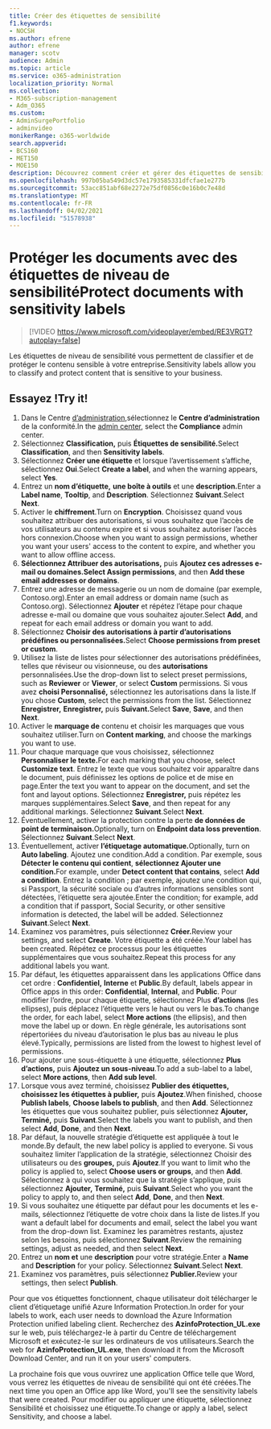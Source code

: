 ```yaml
---
title: Créer des étiquettes de sensibilité
f1.keywords:
- NOCSH
ms.author: efrene
author: efrene
manager: scotv
audience: Admin
ms.topic: article
ms.service: o365-administration
localization_priority: Normal
ms.collection:
- M365-subscription-management
- Adm_O365
ms.custom:
- AdminSurgePortfolio
- adminvideo
monikerRange: o365-worldwide
search.appverid:
- BCS160
- MET150
- MOE150
description: Découvrez comment créer et gérer des étiquettes de sensibilité.
ms.openlocfilehash: 997b05ba549d3dc57e1793585331dfcfae1e277b
ms.sourcegitcommit: 53acc851abf68e2272e75df0856c0e16b0c7e48d
ms.translationtype: MT
ms.contentlocale: fr-FR
ms.lasthandoff: 04/02/2021
ms.locfileid: "51578938"
---
```

# <a name="protect-documents-with-sensitivity-labels"></a><span data-ttu-id="b9f37-103">Protéger les documents avec des étiquettes de niveau de sensibilité</span><span class="sxs-lookup"><span data-stu-id="b9f37-103">Protect documents with sensitivity labels</span></span>

> [!VIDEO https://www.microsoft.com/videoplayer/embed/RE3VRGT?autoplay=false]

<span data-ttu-id="b9f37-104">Les étiquettes de niveau de sensibilité vous permettent de classifier et de protéger le contenu sensible à votre entreprise.</span><span class="sxs-lookup"><span data-stu-id="b9f37-104">Sensitivity labels allow you to classify and protect content that is sensitive to your business.</span></span>

## <a name="try-it"></a><span data-ttu-id="b9f37-105">Essayez !</span><span class="sxs-lookup"><span data-stu-id="b9f37-105">Try it!</span></span>

1. <span data-ttu-id="b9f37-106">Dans le Centre [d’administration,](https://admin.microsoft.com)sélectionnez le **Centre d’administration** de la conformité.</span><span class="sxs-lookup"><span data-stu-id="b9f37-106">In the [admin center](https://admin.microsoft.com), select the **Compliance** admin center.</span></span>
1. <span data-ttu-id="b9f37-107">Sélectionnez **Classification,** puis **Étiquettes de sensibilité.**</span><span class="sxs-lookup"><span data-stu-id="b9f37-107">Select **Classification**, and then **Sensitivity labels**.</span></span>
1. <span data-ttu-id="b9f37-108">Sélectionnez **Créer une étiquette** et lorsque l’avertissement s’affiche, sélectionnez **Oui**.</span><span class="sxs-lookup"><span data-stu-id="b9f37-108">Select **Create a label**, and when the warning appears, select **Yes**.</span></span>
1. <span data-ttu-id="b9f37-109">Entrez un **nom d’étiquette,** **une boîte à outils** et une **description.**</span><span class="sxs-lookup"><span data-stu-id="b9f37-109">Enter a **Label name**, **Tooltip**, and **Description**.</span></span> <span data-ttu-id="b9f37-110">Sélectionnez **Suivant**.</span><span class="sxs-lookup"><span data-stu-id="b9f37-110">Select **Next**.</span></span>
1. <span data-ttu-id="b9f37-111">Activer le **chiffrement**.</span><span class="sxs-lookup"><span data-stu-id="b9f37-111">Turn on **Encryption**.</span></span> <span data-ttu-id="b9f37-112">Choisissez quand vous souhaitez attribuer des autorisations, si vous souhaitez que l’accès de vos utilisateurs au contenu expire et si vous souhaitez autoriser l’accès hors connexion.</span><span class="sxs-lookup"><span data-stu-id="b9f37-112">Choose when you want to assign permissions, whether you want your users' access to the content to expire, and whether you want to allow offline access.</span></span>
1. <span data-ttu-id="b9f37-113">**Sélectionnez Attribuer des autorisations,** puis **Ajoutez ces adresses e-mail ou domaines.**</span><span class="sxs-lookup"><span data-stu-id="b9f37-113">**Select Assign permissions**, and then **Add these email addresses or domains**.</span></span>
1. <span data-ttu-id="b9f37-114">Entrez une adresse de messagerie ou un nom de domaine (par exemple, Contoso.org).</span><span class="sxs-lookup"><span data-stu-id="b9f37-114">Enter an email address or domain name (such as Contoso.org).</span></span>  <span data-ttu-id="b9f37-115">Sélectionnez **Ajouter** et répétez l’étape pour chaque adresse e-mail ou domaine que vous souhaitez ajouter.</span><span class="sxs-lookup"><span data-stu-id="b9f37-115">Select **Add**, and repeat for each email address or domain you want to add.</span></span>
1. <span data-ttu-id="b9f37-116">Sélectionnez **Choisir des autorisations à partir d’autorisations prédéfines ou personnalisées.**</span><span class="sxs-lookup"><span data-stu-id="b9f37-116">Select **Choose permissions from preset or custom**.</span></span>
1. <span data-ttu-id="b9f37-117">Utilisez la liste de listes pour sélectionner  des autorisations prédéfinées, telles que réviseur ou visionneuse, ou des **autorisations** personnalisées.</span><span class="sxs-lookup"><span data-stu-id="b9f37-117">Use the drop-down list to select preset permissions, such as **Reviewer** or **Viewer**, or select **Custom** permissions.</span></span> <span data-ttu-id="b9f37-118">Si vous avez **choisi Personnalisé,** sélectionnez les autorisations dans la liste.</span><span class="sxs-lookup"><span data-stu-id="b9f37-118">If you chose **Custom**, select the permissions from the list.</span></span> <span data-ttu-id="b9f37-119">Sélectionnez **Enregistrer,** **Enregistrer,** puis **Suivant.**</span><span class="sxs-lookup"><span data-stu-id="b9f37-119">Select **Save**, **Save**, and then **Next**.</span></span>
1. <span data-ttu-id="b9f37-120">Activer le **marquage de** contenu et choisir les marquages que vous souhaitez utiliser.</span><span class="sxs-lookup"><span data-stu-id="b9f37-120">Turn on **Content marking**, and choose the markings you want to use.</span></span>
1. <span data-ttu-id="b9f37-121">Pour chaque marquage que vous choisissez, sélectionnez **Personnaliser le texte.**</span><span class="sxs-lookup"><span data-stu-id="b9f37-121">For each marking that you choose, select **Customize text**.</span></span> <span data-ttu-id="b9f37-122">Entrez le texte que vous souhaitez voir apparaître dans le document, puis définissez les options de police et de mise en page.</span><span class="sxs-lookup"><span data-stu-id="b9f37-122">Enter the text you want to appear on the document, and set the font and layout options.</span></span> <span data-ttu-id="b9f37-123">Sélectionnez **Enregistrer,** puis répétez les marques supplémentaires.</span><span class="sxs-lookup"><span data-stu-id="b9f37-123">Select **Save**, and then repeat for any additional markings.</span></span> <span data-ttu-id="b9f37-124">Sélectionnez **Suivant**.</span><span class="sxs-lookup"><span data-stu-id="b9f37-124">Select **Next**.</span></span>
1. <span data-ttu-id="b9f37-125">Éventuellement, activer la protection contre la perte **de données de point de terminaison.**</span><span class="sxs-lookup"><span data-stu-id="b9f37-125">Optionally, turn on **Endpoint data loss prevention**.</span></span> <span data-ttu-id="b9f37-126">Sélectionnez **Suivant**.</span><span class="sxs-lookup"><span data-stu-id="b9f37-126">Select **Next**.</span></span>
1. <span data-ttu-id="b9f37-127">Éventuellement, activer **l’étiquetage automatique.**</span><span class="sxs-lookup"><span data-stu-id="b9f37-127">Optionally, turn on **Auto labeling**.</span></span> <span data-ttu-id="b9f37-128">Ajoutez une condition.</span><span class="sxs-lookup"><span data-stu-id="b9f37-128">Add a condition.</span></span> <span data-ttu-id="b9f37-129">Par exemple, sous **Détecter le contenu qui contient**, **sélectionnez Ajouter une condition.**</span><span class="sxs-lookup"><span data-stu-id="b9f37-129">For example, under **Detect content that contains**, select **Add a condition**.</span></span> <span data-ttu-id="b9f37-130">Entrez la condition ; par exemple, ajoutez une condition qui, si Passport, la sécurité sociale ou d’autres informations sensibles sont détectées, l’étiquette sera ajoutée.</span><span class="sxs-lookup"><span data-stu-id="b9f37-130">Enter the condition; for example, add a condition that if passport, Social Security, or other sensitive information is detected, the label will be added.</span></span> <span data-ttu-id="b9f37-131">Sélectionnez **Suivant**.</span><span class="sxs-lookup"><span data-stu-id="b9f37-131">Select **Next**.</span></span>
1. <span data-ttu-id="b9f37-132">Examinez vos paramètres, puis sélectionnez **Créer.**</span><span class="sxs-lookup"><span data-stu-id="b9f37-132">Review your settings, and select **Create**.</span></span> <span data-ttu-id="b9f37-133">Votre étiquette a été créée.</span><span class="sxs-lookup"><span data-stu-id="b9f37-133">Your label has been created.</span></span> <span data-ttu-id="b9f37-134">Répétez ce processus pour les étiquettes supplémentaires que vous souhaitez.</span><span class="sxs-lookup"><span data-stu-id="b9f37-134">Repeat this process for any additional labels you want.</span></span>
1. <span data-ttu-id="b9f37-135">Par défaut, les étiquettes apparaissent dans les applications Office dans cet ordre : **Confidentiel,** **Interne** et **Public**.</span><span class="sxs-lookup"><span data-stu-id="b9f37-135">By default, labels appear in Office apps in this order: **Confidential**, **Internal**, and **Public**.</span></span> <span data-ttu-id="b9f37-136">Pour modifier l’ordre, pour chaque étiquette, sélectionnez Plus **d’actions** (les ellipses), puis déplacez l’étiquette vers le haut ou vers le bas.</span><span class="sxs-lookup"><span data-stu-id="b9f37-136">To change the order, for each label, select **More actions** (the ellipsis), and then move the label up or down.</span></span> <span data-ttu-id="b9f37-137">En règle générale, les autorisations sont répertoriées du niveau d’autorisation le plus bas au niveau le plus élevé.</span><span class="sxs-lookup"><span data-stu-id="b9f37-137">Typically, permissions are listed from the lowest to highest level of permissions.</span></span>
1. <span data-ttu-id="b9f37-138">Pour ajouter une sous-étiquette à une étiquette, sélectionnez **Plus d’actions,** puis **Ajoutez un sous-niveau**.</span><span class="sxs-lookup"><span data-stu-id="b9f37-138">To add a sub-label to a label, select **More actions**, then **Add sub level**.</span></span>
1. <span data-ttu-id="b9f37-139">Lorsque vous avez terminé, choisissez **Publier des étiquettes,** **choisissez les étiquettes à publier,** puis **Ajoutez**.</span><span class="sxs-lookup"><span data-stu-id="b9f37-139">When finished, choose **Publish labels**, **Choose labels to publish**, and then **Add**.</span></span> <span data-ttu-id="b9f37-140">Sélectionnez les étiquettes que vous souhaitez publier, puis sélectionnez **Ajouter,** **Terminé,** puis **Suivant**.</span><span class="sxs-lookup"><span data-stu-id="b9f37-140">Select the labels you want to publish, and then select **Add**, **Done**, and then **Next**.</span></span>
1. <span data-ttu-id="b9f37-141">Par défaut, la nouvelle stratégie d’étiquette est appliquée à tout le monde.</span><span class="sxs-lookup"><span data-stu-id="b9f37-141">By default, the new label policy is applied to everyone.</span></span> <span data-ttu-id="b9f37-142">Si vous souhaitez limiter l’application de la stratégie, sélectionnez Choisir des utilisateurs ou des **groupes,** puis **Ajoutez**.</span><span class="sxs-lookup"><span data-stu-id="b9f37-142">If you want to limit who the policy is applied to, select **Choose users or groups**, and then **Add**.</span></span> <span data-ttu-id="b9f37-143">Sélectionnez à qui vous souhaitez que la stratégie s’applique, puis sélectionnez **Ajouter,** **Terminé,** puis **Suivant**.</span><span class="sxs-lookup"><span data-stu-id="b9f37-143">Select who you want the policy to apply to, and then select **Add**, **Done**, and then **Next**.</span></span>
1. <span data-ttu-id="b9f37-144">Si vous souhaitez une étiquette par défaut pour les documents et les e-mails, sélectionnez l’étiquette de votre choix dans la liste de listes.</span><span class="sxs-lookup"><span data-stu-id="b9f37-144">If you want a default label for documents and email, select the label you want from the drop-down list.</span></span> <span data-ttu-id="b9f37-145">Examinez les paramètres restants, ajustez selon les besoins, puis sélectionnez **Suivant**.</span><span class="sxs-lookup"><span data-stu-id="b9f37-145">Review the remaining settings, adjust as needed, and then select **Next**.</span></span>
1. <span data-ttu-id="b9f37-146">Entrez un **nom et** une **description** pour votre stratégie.</span><span class="sxs-lookup"><span data-stu-id="b9f37-146">Enter a **Name** and **Description** for your policy.</span></span> <span data-ttu-id="b9f37-147">Sélectionnez **Suivant**.</span><span class="sxs-lookup"><span data-stu-id="b9f37-147">Select **Next**.</span></span>
1. <span data-ttu-id="b9f37-148">Examinez vos paramètres, puis sélectionnez **Publier.**</span><span class="sxs-lookup"><span data-stu-id="b9f37-148">Review your settings, then select **Publish**.</span></span>

<span data-ttu-id="b9f37-149">Pour que vos étiquettes fonctionnent, chaque utilisateur doit télécharger le client d’étiquetage unifié Azure Information Protection.</span><span class="sxs-lookup"><span data-stu-id="b9f37-149">In order for your labels to work, each user needs to download the Azure Information Protection unified labeling client.</span></span> <span data-ttu-id="b9f37-150">Recherchez des **AzinfoProtection_UL.exe** sur le web, puis téléchargez-le à partir du Centre de téléchargement Microsoft et exécutez-le sur les ordinateurs de vos utilisateurs.</span><span class="sxs-lookup"><span data-stu-id="b9f37-150">Search the web for **AzinfoProtection_UL.exe**, then download it from the Microsoft Download Center, and run it on your users' computers.</span></span>

<span data-ttu-id="b9f37-151">La prochaine fois que vous ouvrirez une application Office telle que Word, vous verrez les étiquettes de niveau de sensibilité qui ont été créées.</span><span class="sxs-lookup"><span data-stu-id="b9f37-151">The next time you open an Office app like Word, you'll see the sensitivity labels that were created.</span></span> <span data-ttu-id="b9f37-152">Pour modifier ou appliquer une étiquette, sélectionnez Sensibilité et choisissez une étiquette.</span><span class="sxs-lookup"><span data-stu-id="b9f37-152">To change or apply a label, select Sensitivity, and choose a label.</span></span>

